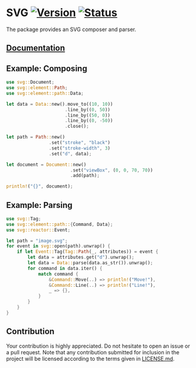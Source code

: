 # SVG [![Version][version-img]][version-url] [![Status][status-img]][status-url]

The package provides an SVG composer and parser.

## [Documentation][doc]

## Example: Composing

```rust
use svg::Document;
use svg::element::Path;
use svg::element::path::Data;

let data = Data::new().move_to((10, 10))
                      .line_by((0, 50))
                      .line_by((50, 0))
                      .line_by((0, -50))
                      .close();

let path = Path::new()
                .set("stroke", "black")
                .set("stroke-width", 3)
                .set("d", data);

let document = Document::new()
                        .set("viewBox", (0, 0, 70, 70))
                        .add(path);

println!("{}", document);
```

## Example: Parsing

```rust
use svg::Tag;
use svg::element::path::{Command, Data};
use svg::reactor::Event;

let path = "image.svg";
for event in svg::open(path).unwrap() {
    if let Event::Tag(Tag::Path(_, attributes)) = event {
        let data = attributes.get("d").unwrap();
        let data = Data::parse(data.as_str()).unwrap();
        for command in data.iter() {
            match command {
                &Command::Move(..) => println!("Move!"),
                &Command::Line(..) => println!("Line!"),
                _ => {},
            }
        }
    }
}
```

## Contribution

Your contribution is highly appreciated. Do not hesitate to open an issue or a
pull request. Note that any contribution submitted for inclusion in the project
will be licensed according to the terms given in [LICENSE.md](LICENSE.md).

[doc]: https://bodoni.github.io/svg
[status-img]: https://travis-ci.org/bodoni/svg.svg?branch=master
[status-url]: https://travis-ci.org/bodoni/svg
[version-img]: https://img.shields.io/crates/v/svg.svg
[version-url]: https://crates.io/crates/svg

